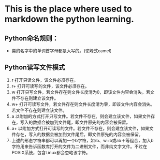 # This is the place where used to markdown the python learning.
## Python命名规则：
- 类的名字中的单词首字母都是大写的。(驼峰式camel)

## Python读写文件模式
1. r 打开只读文件，该文件必须存在。 
2. r+ 打开可读写的文件，该文件必须存在。 
3. w 打开只写文件，若文件存在则文件长度清为0，即该文件内容会消失。若文件不存在则建立该文件。 
4. w+ 打开可读写文件，若文件存在则文件长度清为零，即该文件内容会消失。若文件不存在则建立该文件。 
5. a 以附加的方式打开只写文件。若文件不存在，则会建立该文件，如果文件存在，写入的数据会被加到文件尾，即文件原先的内容会被保留。 
6. a+ 以附加方式打开可读写的文件。若文件不存在，则会建立该文件，如果文件存在，写入的数据会被加到文件尾后，即文件原先的内容会被保留。 
7. 上述的形态字符串都可以再加一个b字符，如rb、w+b或ab＋等组合，加入b 字符用来告诉函数库打开的文件为二进制文件，而非纯文字文件。不过在POSIX系统，包含Linux都会忽略该字符。
